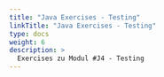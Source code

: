 ```yaml
---
title: "Java Exercises - Testing"
linkTitle: "Java Exercises - Testing"
type: docs
weight: 6
description: >
  Exercises zu Modul #J4 - Testing
---
```


